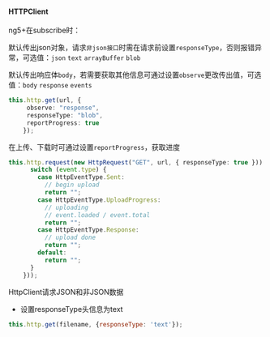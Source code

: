 #### HTTPClient
ng5+在subscribe时：

默认传出json对象，请求`非json接口`时需在请求前设置`responseType`，否则报错异常，可选值：`json` `text` `arrayBuffer` `blob`

默认传出响应体`body`，若需要获取其他信息可通过设置`observe`更改传出值，可选值：`body` `response` `events`

```typescript
this.http.get(url, {
     observe: "response",
     responseType: "blob",
     reportProgress: true
    });
```

在上传、下载时可通过设置`reportProgress`，获取进度
```typescript
this.http.request(new HttpRequest("GET", url, { responseType: true })).pipe(map((event: HttpEvent) => {
      switch (event.type) {
        case HttpEventType.Sent:
          // begin upload
          return "";
        case HttpEventType.UploadProgress:
          // uploading
          // event.loaded / event.total
          return "";
        case HttpEventType.Response:
          // upload done
          return "";
        default:
          return "";
      }
    }));
```

HttpClient请求JSON和非JSON数据
* 设置responseType头信息为text
```javascript
this.http.get(filename, {responseType: 'text'});
```
